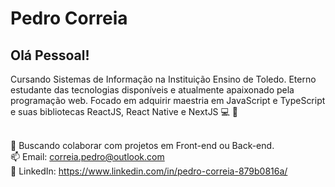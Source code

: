 # Pedro Correia

## Olá Pessoal!
Cursando Sistemas de Informação na Instituição Ensino de Toledo.
Eterno estudante das tecnologias disponíveis e atualmente apaixonado pela programação web. Focado em adquirir maestria em JavaScript e TypeScript e suas bibliotecas ReactJS, React Native e NextJS :computer: :rocket:

<br/> :purple_heart: Buscando colaborar com projetos em Front-end ou Back-end.
<br/> :mailbox: Email: correia.pedro@outlook.com
<br/> :email: LinkedIn: https://www.linkedin.com/in/pedro-correia-879b0816a/
